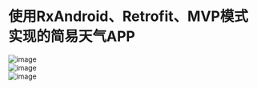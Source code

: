使用RxAndroid、Retrofit、MVP模式实现的简易天气APP
====
![image](https://github.com/mickyliu945/CommonProj/raw/master/screenshots/a.png) <br>
![image](https://github.com/mickyliu945/CommonProj/raw/master/screenshots/b.png) <br>
![image](https://github.com/mickyliu945/CommonProj/raw/master/screenshots/c.png) <br>